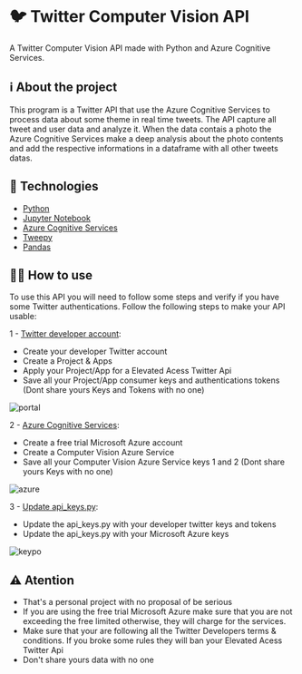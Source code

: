 # 🐦 Twitter Computer Vision API

A Twitter Computer Vision API made with Python and Azure Cognitive Services.

## ℹ️ About the project

This program is a Twitter API that use the Azure Cognitive Services to process data about some theme in real time tweets. The API capture all tweet and user data and analyze it. When the data contais a photo the Azure Cognitive Services make a deep analysis about the photo contents and add the respective informations in a dataframe with all other tweets datas.

## 📝 Technologies

- [Python](https://www.python.org/)
- [Jupyter Notebook](https://jupyter.org/)
- [Azure Cognitive Services](https://azure.microsoft.com/en-us/services/cognitive-services/?&ef_id=Cj0KCQiAweaNBhDEARIsAJ5hwbeSipQV3ImP73fyVq2UnnsD40fUa_rrCvtMYzsIb6o2jVKFsdMZegkaAmYVEALw_wcB:G:s&OCID=AID2200154_SEM_Cj0KCQiAweaNBhDEARIsAJ5hwbeSipQV3ImP73fyVq2UnnsD40fUa_rrCvtMYzsIb6o2jVKFsdMZegkaAmYVEALw_wcB:G:s&gclid=Cj0KCQiAweaNBhDEARIsAJ5hwbeSipQV3ImP73fyVq2UnnsD40fUa_rrCvtMYzsIb6o2jVKFsdMZegkaAmYVEALw_wcB)
- [Tweepy](https://docs.tweepy.org/en/stable/)
- [Pandas](https://pandas.pydata.org/)

## 👨‍🏫 How to use

To use this API you will need to follow some steps and verify if you have some Twitter authentications. Follow the following steps to make your API usable:

1 - [Twitter developer account](https://developer.twitter.com/en):
- Create your developer Twitter account 
- Create a Project & Apps
- Apply your Project/App for a Elevated Acess Twitter Api
- Save all your Project/App consumer keys and authentications tokens (Dont share yours Keys and Tokens with no one)

![portal](https://user-images.githubusercontent.com/80853300/146190824-7a0c2f08-21be-4d82-b726-1122d563ec2f.png)

2 - [Azure Cognitive Services](https://azure.microsoft.com/en-us/services/cognitive-services/?&ef_id=Cj0KCQiAweaNBhDEARIsAJ5hwbeCWuAXf9lRtUeALTSD4k_dZxtU-t16Js5RpJnntKpzFI62UP37aVUaAmy8EALw_wcB:G:s&OCID=AID2200154_SEM_Cj0KCQiAweaNBhDEARIsAJ5hwbeCWuAXf9lRtUeALTSD4k_dZxtU-t16Js5RpJnntKpzFI62UP37aVUaAmy8EALw_wcB:G:s&gclid=Cj0KCQiAweaNBhDEARIsAJ5hwbeCWuAXf9lRtUeALTSD4k_dZxtU-t16Js5RpJnntKpzFI62UP37aVUaAmy8EALw_wcB):
- Create a free trial Microsoft Azure account
- Create a Computer Vision Azure Service 
- Save all your Computer Vision Azure Service keys 1 and 2 (Dont share yours Keys with no one)

![azure](https://user-images.githubusercontent.com/80853300/146192045-7c0e5764-30d5-4648-8830-46417ce69214.png)

3 - [Update api_keys.py](https://github.com/Dufyz/Twitter_ComputerVision_API/blob/main/api_keys.py):
- Update the api_keys.py with your developer twitter keys and tokens
- Update the api_keys.py with your Microsoft Azure keys

![keypo](https://user-images.githubusercontent.com/80853300/146192386-318d1c47-a4cb-4c91-a18f-1d3cf2794516.png)

## ⚠️ Atention

- That's a personal project with no proposal of be serious
- If you are using the free trial Microsoft Azure make sure that you are not exceeding the free limited otherwise, they will charge for the services.
- Make sure that your are following all the Twitter Developers terms & conditions. If you broke some rules they will ban your Elevated Acess Twitter Api
- Don't share yours data with no one
